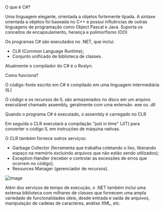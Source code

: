 O que é C#?

Uma linguagem elegante, orientada a objetos fortemente tipada.
A sintaxe orientada a objetos foi baseada no C++ e possui influências de outras linguagens de programação como Object Pascal e Java. 
Suporta os conceitos de encapsulamento, herança e polimorfismo (OO)

Os programas C# são executados no .NET, que inclui:
- CLR (Common Language Runtime);
- Conjunto unificado de biblioteca de classes.

Atualmente o compilador do C# é o Roslyn.

Como funciona?

O código-fonte escrito em C# é compilado em uma linguagem intermediária (IL)

O código e os recursos de IL são armazenados no disco em um arquivo executável chamado assembly, geralmente com uma extensão .exe ou .dll

Quando o programa C# é executado, o assembly é carregado no CLR

Em seguida o CLR executará a compilação "just in time" (JIT) para converter o código IL em instruções de máquina nativas.

O CLR também fornece outros serviços:
- Garbage Collector (ferramenta que trabalha coletando o lixo, liberando espaço na memório excluindo arquivos que não estão sendo utilizados);
- Exception Handler (receber e controlar as excessões de erros que ocorrem no código);
- Resources Manager (gerenciador de recursos).

![image](https://user-images.githubusercontent.com/86674024/150872210-a0a60af1-651b-4207-afa6-a95d307559c3.png)

Além dos serviços de tempo de execução, o .NET também inclui uma extensa biblioteca com milhares de classes que fornecem uma ampla variedade de funcionalidades úteis, desde entrada e saída de arquivos, manipulação de cadeias de caracteres, análise XML, etc.
